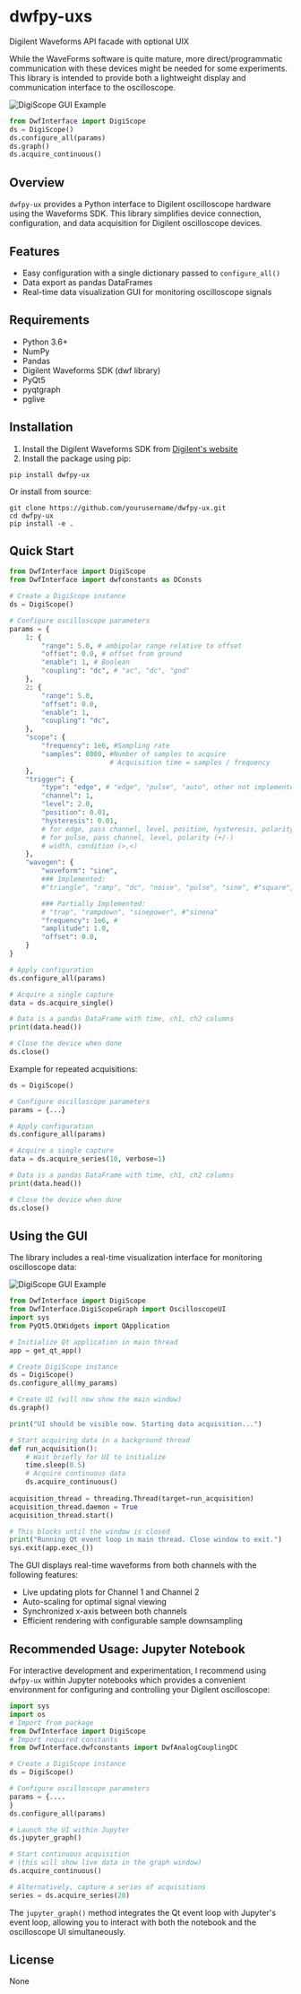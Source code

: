 # dwfpy-uxs
Digilent Waveforms API facade with optional UIX

While the WaveForms software is quite mature, more direct/programmatic communication with these devices might be needed for some experiments.
This library is intended to provide both a lightweight display and communication interface to the oscilloscope.

![DigiScope GUI Example](docs/output.gif)
```python
from DwfInterface import DigiScope
ds = DigiScope()
ds.configure_all(params)
ds.graph()
ds.acquire_continuous()
```

## Overview
`dwfpy-ux` provides a Python interface to Digilent oscilloscope hardware using the Waveforms SDK. This library simplifies device connection, configuration, and data acquisition for Digilent oscilloscope devices.

## Features
- Easy configuration with a single dictionary passed to `configure_all()`
- Data export as pandas DataFrames
- Real-time data visualization GUI for monitoring oscilloscope signals

## Requirements
- Python 3.6+
- NumPy
- Pandas
- Digilent Waveforms SDK (dwf library)
- PyQt5
- pyqtgraph
- pglive

## Installation
1. Install the Digilent Waveforms SDK from [Digilent's website](https://digilent.com/reference/software/waveforms/waveforms-3/start)
2. Install the package using pip:
```
pip install dwfpy-ux
```

Or install from source:
```
git clone https://github.com/yourusername/dwfpy-ux.git
cd dwfpy-ux
pip install -e .
```

## Quick Start
```python
from DwfInterface import DigiScope
from DwfInterface import dwfconstants as DConsts

# Create a DigiScope instance
ds = DigiScope()

# Configure oscilloscope parameters
params = {
    1: {    
        "range": 5.0, # ambipolar range relative to offset
        "offset": 0.0, # offset from ground
        "enable": 1, # Boolean
        "coupling": "dc", # "ac", "dc", "gnd"
    },
    2: {
        "range": 5.0,
        "offset": 0.0,
        "enable": 1,
        "coupling": "dc",
    },
    "scope": {
        "frequency": 1e6, #Sampling rate
        "samples": 8000, #Number of samples to acquire
                         # Acquisition time = samples / frequency
    },
    "trigger": {
        "type": "edge", # "edge", "pulse", "auto", other not implemented
        "channel": 1, 
        "level": 2.0, 
        "position": 0.01, 
        "hysteresis": 0.01, 
        # for edge, pass channel, level, position, hysteresis, polarity (+/-)
        # for pulse, pass channel, level, polarity (+/-)
        # width, condition (>,<)
    },
    "wavegen": {
        "waveform": "sine", 
        ### Implemented: 
        #"triangle", "ramp", "dc", "noise", "pulse", "sine", #"square", 

        ### Partially Implemented:
        # "trap", "rampdown", "sinepower", #"sinena"
        "frequency": 1e6, #
        "amplitude": 1.0,
        "offset": 0.0,
    }
}

# Apply configuration
ds.configure_all(params)

# Acquire a single capture
data = ds.acquire_single()

# Data is a pandas DataFrame with time, ch1, ch2 columns
print(data.head())

# Close the device when done
ds.close()
```
Example for repeated acquisitions:
```python
ds = DigiScope()

# Configure oscilloscope parameters
params = {...}

# Apply configuration
ds.configure_all(params)

# Acquire a single capture
data = ds.acquire_series(10, verbose=1)

# Data is a pandas DataFrame with time, ch1, ch2 columns
print(data.head())

# Close the device when done
ds.close()
```

## Using the GUI
The library includes a real-time visualization interface for monitoring oscilloscope data:

![DigiScope GUI Example](docs/ux_ex.jpg)

```python
from DwfInterface import DigiScope
from DwfInterface.DigiScopeGraph import OscilloscopeUI
import sys
from PyQt5.QtWidgets import QApplication

# Initialize Qt application in main thread
app = get_qt_app()

# Create DigiScope instance
ds = DigiScope()
ds.configure_all(my_params)

# Create UI (will now show the main window)
ds.graph()

print("UI should be visible now. Starting data acquisition...")

# Start acquiring data in a background thread
def run_acquisition():
    # Wait briefly for UI to initialize
    time.sleep(0.5)
    # Acquire continuous data
    ds.acquire_continuous()
    
acquisition_thread = threading.Thread(target=run_acquisition)
acquisition_thread.daemon = True
acquisition_thread.start()

# This blocks until the window is closed
print("Running Qt event loop in main thread. Close window to exit.")
sys.exit(app.exec_())
```

The GUI displays real-time waveforms from both channels with the following features:
- Live updating plots for Channel 1 and Channel 2
- Auto-scaling for optimal signal viewing
- Synchronized x-axis between both channels
- Efficient rendering with configurable sample downsampling

## Recommended Usage: Jupyter Notebook
For interactive development and experimentation, I recommend using `dwfpy-ux` within Jupyter notebooks which provides a convenient environment for configuring and controlling your Digilent oscilloscope:

```python
import sys
import os
# Import from package
from DwfInterface import DigiScope
# Import required constants
from DwfInterface.dwfconstants import DwfAnalogCouplingDC

# Create a DigiScope instance
ds = DigiScope()

# Configure oscilloscope parameters
params = {....
}
ds.configure_all(params)

# Launch the UI within Jupyter
ds.jupyter_graph()

# Start continuous acquisition
# (this will show live data in the graph window)
ds.acquire_continuous()

# Alternatively, capture a series of acquisitions
series = ds.acquire_series(20)
```

The `jupyter_graph()` method integrates the Qt event loop with Jupyter's event loop, allowing you to interact with both the notebook and the oscilloscope UI simultaneously.

## License
None
